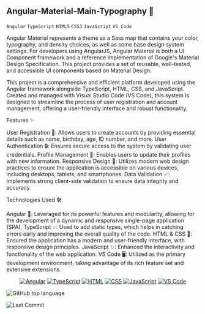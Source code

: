 ## Angular-Material-Main-Typography 🎨
`Angular` `TypeScript` `HTML5` `CSS3` `JavaScript` `VS Code`


Angular Material represents a theme as a Sass map that contains your color, typography, and density choices, as well as some base design system settings.
For developers using AngularJS, Angular Material is both a UI Component framework and a reference implementation of Google's Material Design Specification. 
This project provides a set of reusable, well-tested, and accessible UI components based on Material Design. 
 
This project is a comprehensive and efficient platform developed using the Angular framework alongside TypeScript, HTML, CSS, and JavaScript. Created and 
managed with Visual Studio Code (VS Code), this system is designed to streamline the process of user registration and account management, offering a user-friendly 
interface and robust functionality. 

Features ✨

 User Registration 📝: Allows users to create accounts by providing essential details such as name, birthday, age, ID number, and more.
 User Authentication 🔒: Ensures secure access to the system by validating user credentials.
 Profile Management 👤: Enables users to update their profiles with new information.
 Responsive Design 📱: Utilizes modern web design practices to ensure the application is accessible on various devices, including desktops, tablets, and smartphones.
 Data Validation ✅: Implements strong client-side validation to ensure data integrity and accuracy.

Technologies Used 🛠️

  Angular 📐: Leveraged for its powerful features and modularity, allowing for the development of a dynamic and responsive single-page application (SPA).
  TypeScript 💡: Used to add static types, which helps in catching errors early and improving the overall quality of the code.
  HTML & CSS 🎨: Ensured the application has a modern and user-friendly interface, with responsive design principles.
  JavaScript ✨: Enhanced the interactivity and functionality of the web application.
  VS Code 🖥️: Utilized as the primary development environment, taking advantage of its rich feature set and extensive extensions.


  <p align="center">
  <a href="https://angular.io/"><img src="https://img.icons8.com/color/48/null/angularjs.png" alt="Angular"/></a>
  <a href="https://www.typescriptlang.org/"><img src="https://img.icons8.com/color/48/null/typescript.png" alt="TypeScript"/></a>
  <a href="https://developer.mozilla.org/en-US/docs/Web/HTML"><img src="https://img.icons8.com/color/48/null/html-5.png" alt="HTML"/></a>
  <a href="https://developer.mozilla.org/en-US/docs/Web/CSS"><img src="https://img.icons8.com/color/48/null/css3.png" alt="CSS"/></a>
  <a href="https://www.javascript.com/"><img src="https://img.icons8.com/color/48/null/javascript.png" alt="JavaScript"/></a>
  <a href="https://code.visualstudio.com/"><img src="https://img.icons8.com/color/48/null/visual-studio-code-2019.png" alt="VS Code"/></a>
</p>

<p>
  <img alt="GitHub top language" src="https://img.shields.io/github/languages/top/Randika00/Angular-Material-Main">
</p>

![Last Commit](https://img.shields.io/github/last-commit/Randika00/Angular-Material-Main)





